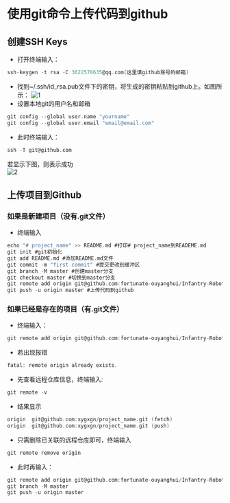 # 使用git命令上传代码到github
## 创建SSH Keys
- 打开终端输入：
```C
ssh-keygen -t rsa -C 3622570635@qq.com(这里填github账号的邮箱)
```
- 找到~/.ssh/id_rsa.pub文件下的密钥，将生成的密钥粘贴到github上。如图所示：
![1](https://github.com/user-attachments/assets/fe53cbc6-4d61-4622-b3f2-ea06af1497d3)
- 设置本地git的用户名和邮箱
```C
git config --global user.name "yourname"
git config --global user.email "email@email.com"
```
- 此时终端输入：
```C
ssh -T git@github.com
```
若显示下图，则表示成功  
![2](https://github.com/user-attachments/assets/c6675be2-71e4-4e36-8b3c-0c563d82b311)
## 上传项目到Github
### 如果是新建项目（没有.git文件）
- 终端输入
```C
echo "# project_name" >> README.md #打印# project_name到READEME.md
git init #git初始化
git add README.md #添加README.md文件
git commit -m "first commit" #提交更改到缓冲区
git branch -M master #创建master分支
git checkout master #切换到master分支
git remote add origin git@github.com:fortunate-ouyanghui/Infantry-Robot.git（这是远程关联github某个项目)
git push -u origin master #上传代码到github
```
### 如果已经是存在的项目（有.git文件）
- 终端输入：
```C
git remote add origin git@github.com:fortunate-ouyanghui/Infantry-Robot.git #远程关联
```
- 若出现报错
```C
fatal: remote origin already exists.
```
- 先查看远程仓库信息，终端输入:
```C
git remote -v
```
- 结果显示
```C
origin  git@github.com:xygxgn/project_name.git (fetch)
origin  git@github.com:xygxgn/project_name.git (push)
```
- 只需删除已关联的远程仓库即可，终端输入
```C
git remote remove origin
```
- 此时再输入：
```C
git remote add origin git@github.com:fortunate-ouyanghui/Infantry-Robot.git #远程关联
git branch -M master
git push -u origin master
```

